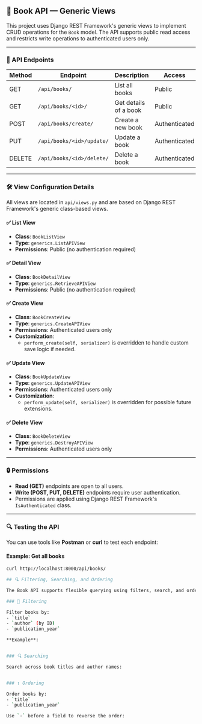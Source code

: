 ## 📘 Book API — Generic Views

This project uses Django REST Framework's generic views to implement CRUD operations for the `Book` model. The API supports public read access and restricts write operations to authenticated users only.

---

### 📌 API Endpoints

| Method | Endpoint                     | Description                | Access           |
|--------|------------------------------|----------------------------|------------------|
| GET    | `/api/books/`                | List all books             | Public           |
| GET    | `/api/books/<id>/`           | Get details of a book      | Public           |
| POST   | `/api/books/create/`         | Create a new book          | Authenticated    |
| PUT    | `/api/books/<id>/update/`    | Update a book              | Authenticated    |
| DELETE | `/api/books/<id>/delete/`    | Delete a book              | Authenticated    |

---

### 🛠️ View Configuration Details

All views are located in `api/views.py` and are based on Django REST Framework's generic class-based views.

#### ✅ List View
- **Class**: `BookListView`
- **Type**: `generics.ListAPIView`
- **Permissions**: Public (no authentication required)

#### ✅ Detail View
- **Class**: `BookDetailView`
- **Type**: `generics.RetrieveAPIView`
- **Permissions**: Public (no authentication required)

#### ✅ Create View
- **Class**: `BookCreateView`
- **Type**: `generics.CreateAPIView`
- **Permissions**: Authenticated users only
- **Customization**:
  - `perform_create(self, serializer)` is overridden to handle custom save logic if needed.

#### ✅ Update View
- **Class**: `BookUpdateView`
- **Type**: `generics.UpdateAPIView`
- **Permissions**: Authenticated users only
- **Customization**:
  - `perform_update(self, serializer)` is overridden for possible future extensions.

#### ✅ Delete View
- **Class**: `BookDeleteView`
- **Type**: `generics.DestroyAPIView`
- **Permissions**: Authenticated users only

---

### 🔒 Permissions

- **Read (GET)** endpoints are open to all users.
- **Write (POST, PUT, DELETE)** endpoints require user authentication.
- Permissions are applied using Django REST Framework's `IsAuthenticated` class.

---

### 🔍 Testing the API

You can use tools like **Postman** or **curl** to test each endpoint:

#### Example: Get all books
```bash
curl http://localhost:8000/api/books/

## 🔍 Filtering, Searching, and Ordering

The Book API supports flexible querying using filters, search, and ordering.

### 📘 Filtering

Filter books by:
- `title`
- `author` (by ID)
- `publication_year`

**Example**:


### 🔍 Searching

Search across book titles and author names:


### ↕️ Ordering

Order books by:
- `title`
- `publication_year`

Use `-` before a field to reverse the order:
